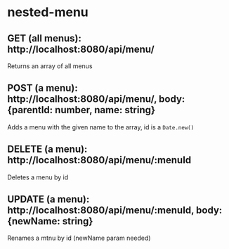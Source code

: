 # nested-menu

## GET (all menus): http://localhost:8080/api/menu/
Returns an array of all menus

## POST (a menu): http://localhost:8080/api/menu/, body: {parentId: number, name: string}
Adds a menu with the given name to the array, id is a `Date.new()`

## DELETE (a menu): http://localhost:8080/api/menu/:menuId
Deletes a menu by id

## UPDATE (a menu): http://localhost:8080/api/menu/:menuId, body: {newName: string}
Renames a mtnu by id (newName param needed)
